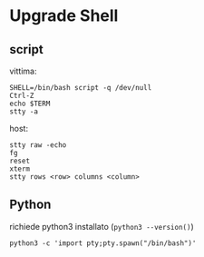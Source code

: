 # Upgrade Shell

## script 

vittima:
```
SHELL=/bin/bash script -q /dev/null
Ctrl-Z
echo $TERM
stty -a
```

host:
```
stty raw -echo
fg
reset
xterm
stty rows <row> columns <column> 
```


## Python

richiede python3 installato (`python3 --version()`)

```
python3 -c 'import pty;pty.spawn("/bin/bash")'
```



